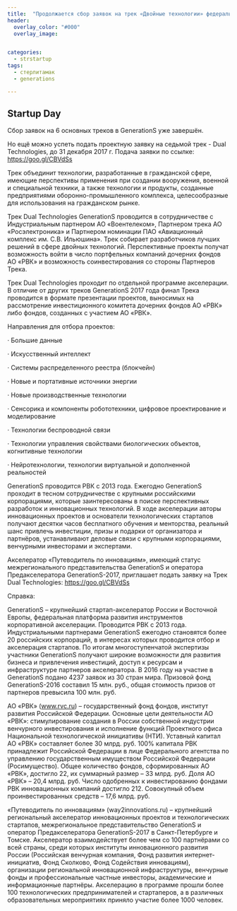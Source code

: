 ```yaml
---
title:  "Продолжается сбор заявок на трек «Двойные технологии» федерального акселератора технологических стартапов GenerationS"
header:
  overlay_color: "#000"
  overlay_image: 


categories:
  - strstartup
tags:
  - стерлитамак
  - generations

---
```




## Startup Day


Сбор заявок на 6 основных треков в GenerationS уже завершён.

Но ещё можно уcпеть подать проектную заявку на седьмой трек - Dual Technologies, до 31 декабря 2017 г. Подача заявки по ссылке: https://goo.gl/CBVdSs

Трек объединит технологии, разработанные в гражданской сфере, имеющие перспективы применения при создании вооружения, военной и специальной техники, а также технологии и продукты, созданные предприятиями оборонно-промышленного комплекса, целесообразные для использования на гражданском рынке.

Трек Dual Technologies GenerationS проводится в сотрудничестве с Индустриальным партнером АО «Воентелеком», Партнером трека АО «Росэлектроника» и Партнером номинации ПАО «Авиационный комплекс им. С.В. Ильюшина». Трек собирает разработчиков лучших решений в сфере двойных технологий. Перспективные проекты получат возможность войти в число портфельных компаний дочерних фондов АО «РВК» и возможность соинвестирования со стороны Партнеров Трека.

Трек Dual Technologies проходит по отдельной программе акселерации. В отличие от других треков GenerationS 2017 года финал Трека проводится в формате презентации проектов, выносимых на рассмотрение инвестиционного комитета дочерних фондов АО «РВК» либо фондов, созданных с участием АО «РВК».

Направления для отбора проектов:

· Большие данные

· Искусственный интеллект

· Системы распределенного реестра (блокчейн)

· Новые и портативные источники энергии

· Новые производственные технологии

· Сенсорика и компоненты робототехники, цифровое проектирование и моделирование

· Технологии беспроводной связи

· Технологии управления свойствами биологических объектов, когнитивные технологии

· Нейротехнологии, технологии виртуальной и дополненной реальностей

GenerationS проводится РВК с 2013 года. Ежегодно GenerationS проходит в тесном сотрудничестве с крупными российскими корпорациями, которые заинтересованы в поиске перспективных разработок и инновационных технологий. В ходе акселерации авторы инновационных проектов и основатели технологических стартапов получают десятки часов бесплатного обучения и менторства, реальный шанс привлечь инвестиции, призы и подарки от организатора и партнёров, устанавливают деловые связи с крупными корпорациями, венчурными инвесторами и экспертами.

Акселератор «Путеводитель по инновациям», имеющий статус межрегионального представительства GenerationS и оператора Предакселератора GenerationS-2017, приглашает подать заявку на Трек Dual Technologies: https://goo.gl/CBVdSs

Справка:

GenerationS – крупнейший стартап-акселератор России и Восточной Европы, федеральная платформа развития инструментов корпоративной акселерации. Проводится РВК с 2013 года. Индустриальными партнерами GenerationS ежегодно становятся более 20 российских корпораций, в интересах которых проводится отбор и акселерация стартапов. По итогам многоступенчатой экспертизы участники GenerationS получают широкие возможности для развития бизнеса и привлечения инвестиций, доступ к ресурсам и инфраструктуре партнеров акселератора. В 2016 году на участие в GenerationS подано 4237 заявок из 30 стран мира. Призовой фонд GenerationS-2016 составил 15 млн. руб., общая стоимость призов от партнеров превысила 100 млн. руб.

АО «РВК» (www.rvc.ru) – государственный фонд фондов, институт развития Российской Федерации. Основные цели деятельности АО «РВК»: стимулирование создания в России собственной индустрии венчурного инвестирования и исполнение функций Проектного офиса Национальной технологической инициативы (НТИ). Уставный капитал АО «РВК» составляет более 30 млрд. руб. 100% капитала РВК принадлежит Российской Федерации в лице Федерального агентства по управлению государственным имуществом Российской Федерации (Росимущество). Общее количество фондов, сформированных АО «РВК», достигло 22, их суммарный размер – 33 млрд. руб. Доля АО «РВК» – 20,4 млрд. руб. Число одобренных к инвестированию фондами РВК инновационных компаний достигло 212. Совокупный объем проинвестированных средств – 17,6 млрд. руб.

«Путеводитель по инновациям» (way2innovations.ru) – крупнейший региональный акселератор инновационных проектов и технологических стартапов, межрегиональное представительство GenerationS и оператор Предакселератора GenerationS-2017 в Санкт-Петербурге и Томске. Акселератор взаимодействует более чем со 100 партнёрами со всей страны, среди которых институты инновационного развития России (Российская венчурная компания, Фонд развития интернет-инициатив, Фонд Сколково, Фонд Содействия инновациям), организации региональной инновационной инфраструктуры, венчурные фонды и профессиональные частные инвесторы, академические и информационные партнёры. Акселерацию в программе прошли более 100 технологических предпринимателей и стартаперов, а в различных образовательных мероприятиях приняло участие более 1000 человек.
